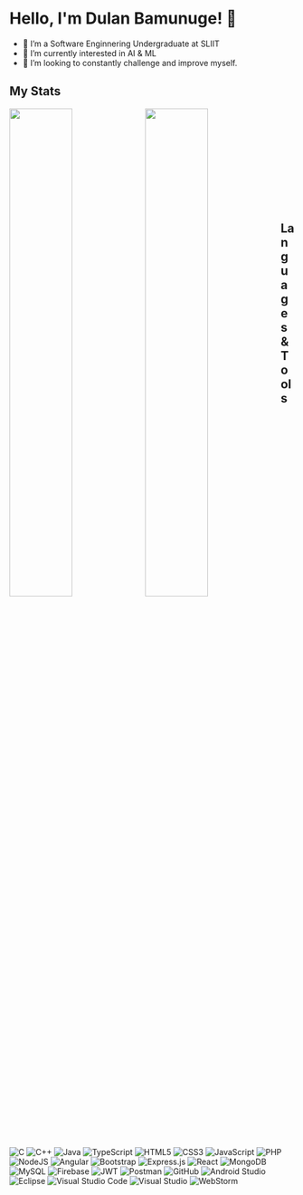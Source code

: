 # Hello, I'm Dulan Bamunuge! 👋

- 🔭 I’m a Software Enginnering Undergraduate at SLIIT
- 🌱 I’m currently interested in AI & ML
- 👯 I’m looking to constantly challenge and improve myself.

 
 ## My Stats
<img align="left" width="47%" src="https://github-readme-stats.vercel.app/api?username=BamunugeDR99&show_icons=true&theme=tokyonight"/>
<img align="left" width="47%" src="https://github-readme-stats.vercel.app/api/top-langs/?username=BamunugeDR99&layout=compact"/><br/><br/><br/><br/><br/><br/><br/><br/><br/><br/>


## Languages & Tools
![C](https://img.shields.io/badge/c-%2300599C.svg?style=for-the-badge&logo=c&logoColor=white)
![C++](https://img.shields.io/badge/c++-%2300599C.svg?style=for-the-badge&logo=c%2B%2B&logoColor=white)
![Java](https://img.shields.io/badge/java-%23ED8B00.svg?style=for-the-badge&logo=java&logoColor=white)
![TypeScript](https://img.shields.io/badge/typescript-%23007ACC.svg?style=for-the-badge&logo=typescript&logoColor=white)
![HTML5](https://img.shields.io/badge/html5-%23E34F26.svg?style=for-the-badge&logo=html5&logoColor=white)
![CSS3](https://img.shields.io/badge/css3-%231572B6.svg?style=for-the-badge&logo=css3&logoColor=white)
![JavaScript](https://img.shields.io/badge/javascript-%23323330.svg?style=for-the-badge&logo=javascript&logoColor=%23F7DF1E)
![PHP](https://img.shields.io/badge/php-%23777BB4.svg?style=for-the-badge&logo=php&logoColor=white)
![NodeJS](https://img.shields.io/badge/node.js-6DA55F?style=for-the-badge&logo=node.js&logoColor=white)
![Angular](https://img.shields.io/badge/angular-%23DD0031.svg?style=for-the-badge&logo=angular&logoColor=white)
![Bootstrap](https://img.shields.io/badge/bootstrap-%23563D7C.svg?style=for-the-badge&logo=bootstrap&logoColor=white)
![Express.js](https://img.shields.io/badge/express.js-%23404d59.svg?style=for-the-badge&logo=express&logoColor=%2361DAFB)
![React](https://img.shields.io/badge/react-%2320232a.svg?style=for-the-badge&logo=react&logoColor=%2361DAFB)
![MongoDB](https://img.shields.io/badge/MongoDB-%234ea94b.svg?style=for-the-badge&logo=mongodb&logoColor=white)
![MySQL](https://img.shields.io/badge/mysql-%2300f.svg?style=for-the-badge&logo=mysql&logoColor=white)
![Firebase](https://img.shields.io/badge/firebase-%23039BE5.svg?style=for-the-badge&logo=firebase)
![JWT](https://img.shields.io/badge/JWT-black?style=for-the-badge&logo=JSON%20web%20tokens)
![Postman](https://img.shields.io/badge/Postman-FF6C37?style=for-the-badge&logo=postman&logoColor=white)
![GitHub](https://img.shields.io/badge/github-%23121011.svg?style=for-the-badge&logo=github&logoColor=white)
![Android Studio](https://img.shields.io/badge/Android%20Studio-3DDC84.svg?style=for-the-badge&logo=android-studio&logoColor=white)
![Eclipse](https://img.shields.io/badge/Eclipse-FE7A16.svg?style=for-the-badge&logo=Eclipse&logoColor=white)
![Visual Studio Code](https://img.shields.io/badge/Visual%20Studio%20Code-0078d7.svg?style=for-the-badge&logo=visual-studio-code&logoColor=white)
![Visual Studio](https://img.shields.io/badge/Visual%20Studio-5C2D91.svg?style=for-the-badge&logo=visual-studio&logoColor=white)
![WebStorm](https://img.shields.io/badge/webstorm-143?style=for-the-badge&logo=webstorm&logoColor=white&color=black)
<!-- ![Microsoft Office](https://img.shields.io/badge/Microsoft_Office-D83B01?style=for-the-badge&logo=microsoft-office&logoColor=white)
![Steam](https://img.shields.io/badge/steam-%23000000.svg?style=for-the-badge&logo=steam&logoColor=white) -->
 
 
 
 
 
 
 

